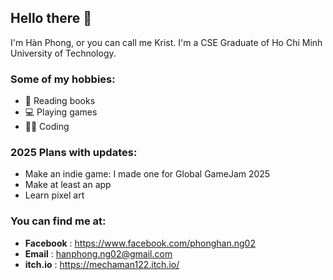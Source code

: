 ## Hello there 👋

I'm Hàn Phong, or you can call me Krist. I'm a CSE Graduate of Ho Chi Minh University of Technology.


### Some of my hobbies:
- 📖 Reading books 
- 💻 Playing games
- 🧑‍💻 Coding


### 2025 Plans with updates:
- Make an indie game: I made one for Global GameJam 2025
- Make at least an app
- Learn pixel art


### You can find me at:
- **Facebook** : https://www.facebook.com/phonghan.ng02
- **Email** : hanphong.ng02@gmail.com
- **itch.io** : https://mechaman122.itch.io/
